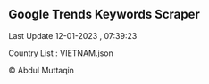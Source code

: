 

## Google Trends Keywords Scraper 
 
Last Update 12-01-2023 , 07:39:23

Country List :
VIETNAM.json



© Abdul Muttaqin 
